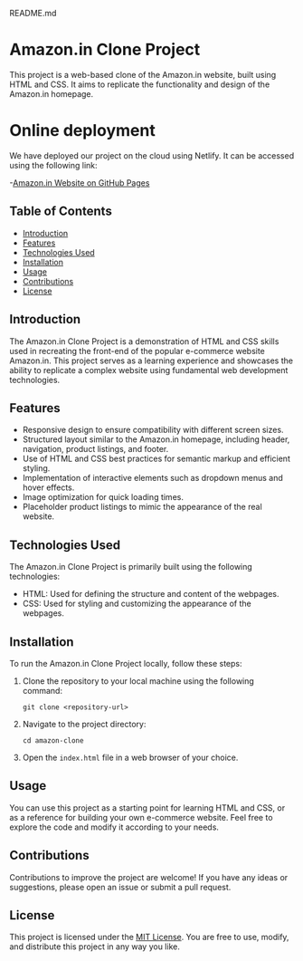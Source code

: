 README.md

# Amazon.in Clone Project

This project is a web-based clone of the Amazon.in website, built using HTML and CSS. It aims to replicate the functionality and design of the Amazon.in homepage.

# Online deployment
We have deployed our project on the cloud using Netlify. It can be accessed using the following link:

-[Amazon.in Website on GitHub Pages](https://himanshukumar2812.github.io/Amzon.in-Clone/)

## Table of Contents

- [Introduction](#introduction)
- [Features](#features)
- [Technologies Used](#technologies-used)
- [Installation](#installation)
- [Usage](#usage)
- [Contributions](#contributions)
- [License](#license)

## Introduction

The Amazon.in Clone Project is a demonstration of HTML and CSS skills used in recreating the front-end of the popular e-commerce website Amazon.in. This project serves as a learning experience and showcases the ability to replicate a complex website using fundamental web development technologies.

## Features

- Responsive design to ensure compatibility with different screen sizes.
- Structured layout similar to the Amazon.in homepage, including header, navigation, product listings, and footer.
- Use of HTML and CSS best practices for semantic markup and efficient styling.
- Implementation of interactive elements such as dropdown menus and hover effects.
- Image optimization for quick loading times.
- Placeholder product listings to mimic the appearance of the real website.

## Technologies Used

The Amazon.in Clone Project is primarily built using the following technologies:

- HTML: Used for defining the structure and content of the webpages.
- CSS: Used for styling and customizing the appearance of the webpages.

## Installation

To run the Amazon.in Clone Project locally, follow these steps:

1. Clone the repository to your local machine using the following command:

   ```
   git clone <repository-url>
   ```

2. Navigate to the project directory:

   ```
   cd amazon-clone
   ```

3. Open the `index.html` file in a web browser of your choice.

## Usage

You can use this project as a starting point for learning HTML and CSS, or as a reference for building your own e-commerce website. Feel free to explore the code and modify it according to your needs.

## Contributions

Contributions to improve the project are welcome! If you have any ideas or suggestions, please open an issue or submit a pull request.

## License

This project is licensed under the [MIT License](LICENSE). You are free to use, modify, and distribute this project in any way you like.  
